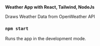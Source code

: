 **Weather App with React, Tailwind, NodeJs**

Draws Weather Data from OpenWeather API 

### `npm start`

Runs the app in the development mode.


